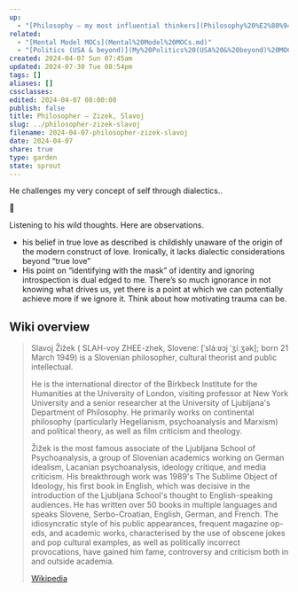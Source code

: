 ```yaml
---
up:
  - "[Philosophy — my most influential thinkers](Philosophy%20%E2%80%94%20my%20most%20influential%20thinkers.md)"
related:
  - "[Mental Model MOCs](Mental%20Model%20MOCs.md)"
  - "[Politics (USA & beyond)](My%20Politics%20(USA%20&%20beyond)%20MOC.md)"
created: 2024-04-07 Sun 07:45am
updated: 2024-07-30 Tue 08:54pm
tags: []
aliases: []
cssclasses: 
edited: 2024-04-07 08:00:08
publish: false
title: Philosopher – Zizek, Slavoj
slug: ../philosopher-zizek-slavoj
filename: 2024-04-07-philosopher-zizek-slavoj
date: 2024-04-07
share: true
type: garden
state: sprout
---
```


He challenges my very concept of self through dialectics..

🫚

Listening to his wild thoughts. Here are observations.

- his belief in true love as described is childishly unaware of the origin of the modern construct of love. Ironically, it lacks dialectic considerations beyond “true love”
- His point on “identifying with the mask” of identity and ignoring introspection is dual edged to me. There’s so much ignorance in not knowing what drives us, yet there is a point at which we can potentially achieve more if we ignore it. Think about how motivating trauma can be.

## Wiki overview

> Slavoj Žižek ( SLAH-voy ZHEE-zhek, Slovene: [ˈsláːʋɔj ˈʒíːʒək]; born 21 March 1949) is a Slovenian philosopher, cultural theorist and public intellectual.
>
> He is the international director of the Birkbeck Institute for the Humanities at the University of London, visiting professor at New York University and a senior researcher at the University of Ljubljana's Department of Philosophy. He primarily works on continental philosophy (particularly Hegelianism, psychoanalysis and Marxism) and political theory, as well as film criticism and theology.
>
> Žižek is the most famous associate of the Ljubljana School of Psychoanalysis, a group of Slovenian academics working on German idealism, Lacanian psychoanalysis, ideology critique, and media criticism. His breakthrough work was 1989's The Sublime Object of Ideology, his first book in English, which was decisive in the introduction of the Ljubljana School's thought to English-speaking audiences. He has written over 50 books in multiple languages and speaks Slovene, Serbo-Croatian, English, German, and French. The idiosyncratic style of his public appearances, frequent magazine op-eds, and academic works, characterised by the use of obscene jokes and pop cultural examples, as well as politically incorrect provocations, have gained him fame, controversy and criticism both in and outside academia.
>
> [Wikipedia](https://en.wikipedia.org/wiki/Slavoj%20%C5%BDi%C5%BEek)
